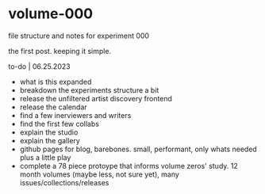 # volume-000
file structure and notes for experiment 000

the first post. keeping it simple.

to-do | 06.25.2023
- what is this expanded
- breakdown the experiments structure a bit
- release the unfiltered artist discovery frontend
- release the calendar
- find a few inerviewers and writers
- find the first few collabs
- explain the studio
- explain the gallery
- github pages for blog, barebones. small, performant, only whats needed plus a little play
- complete a 78 piece protoype that informs volume zeros' study. 12 month volumes (maybe less, not sure yet), many issues/collections/releases
